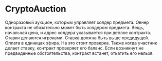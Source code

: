 # CryptoAuction

Одноразовый аукцион, которым управляет холдер предмета.
Овнер контракта не обязательно может быть холдером предмета.
Вещь, начальная цена, и адрес холдера указывается при деплое контракта.
Ставки делаются игроками. Ставка должна быть выше предидущей. 
Оплата в единицах эфира. На это стоит проверка. Также когда участник делает ставку, контракт проверяет его баланс.
Если возникнут не предвиденные обстоятельства, контракт встанет, откатить его нельзя.
